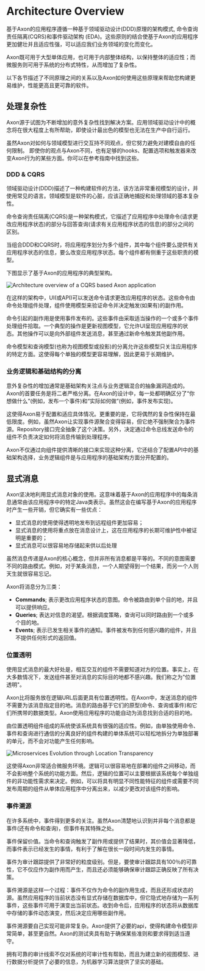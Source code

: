 # Architecture Overview

基于Axon的应用程序遵循一种基于领域驱动设计\(DDD\)原理的架构模式, 命令查询责任隔离(CQRS)和事件驱动架构 \(EDA\)。这些原则的结合使基于Axon的应用程序更加健壮并且适应性强，可以适应我们业务领域的变化而变化。

Axon既可用于大型单体应用，也可用于内部整体结构，以保持整体的适应性；而微服务则可用于系统的分布式特性，从而增加了复杂性。

以下各节描述了不同原理之间的关系以及Axon如何使用这些原理来帮助您构建更易维护，性能更高且更可靠的软件。
## 处理复杂性

Axon源于试图为不断增加的意外复杂性找到解决方案。应用领域驱动设计中的概念将在很大程度上有所帮助，即使设计最出色的模型也无法在生产中自行运行。

虽然Axon对如何与领域模型进行交互持不同观点，但它努力避免对建模自由的任何限制。
即使你的观点与Axon不同，也有足够的hooks、配置选项和触发器来改变Axon行为的某些方面。你可以在参考指南中找到这些。
### DDD & CQRS

领域驱动设计\(DDD\)描述了一种构建软件的方法，该方法非常重视模型的设计，并使用常见的语言。领域模型是软件的心脏，应该正确地捕捉和处理领域的基本复杂性。

命令查询责任隔离\(CQRS\)是一种架构模式，它描述了应用程序中处理命令\(请求更改应用程序状态\)的部分与回答查询\(请求有关应用程序状态的信息\)的部分之间的区别。

当组合DDD和CQRS时，将应用程序划分为多个组件，其中每个组件要么提供有关应用程序状态的信息，要么改变应用程序状态。每个组件都有侧重于这些职责的模型。

下图显示了基于Axon的应用程序的典型架构。

![Architecture overview of a CQRS based Axon application](../.gitbook/assets/architecture-overview.png)

在这样的架构中，UI\(或API\)可以发送命令请求更改应用程序的状态。这些命令由命令处理组件处理，组件使用模型来验证命令并决定触发\(如果有\)的副作用。

命令引起的副作用是使用事件发布的。这些事件由采取适当操作的一个或多个事件处理组件拾取。一个典型的操作是更新视图模型，它允许UI呈现应用程序的状态。其他操作可以是向外部组件发送消息，甚至通过新命令触发其他副作用。

命令模型和查询模型\(也称为视图模型或投影\)的分离允许这些模型只关注应用程序的特定方面。这使得每个单独的模型更容易理解，因此更易于长期维护。

### 业务逻辑和基础结构的分离

意外复杂性的增加通常是基础架构关注点与业务逻辑混合的抽象漏洞造成的。Axon的首要任务是将二者严格分离。在Axon的设计中，每一处都明确区分了“你想做什么”(例如，发布一个事件)和“实际如何做”(例如，事件发布实现)。

这使得Axon易于配置和适应具体情况。更重要的是，它将偶然的复杂性保持在最低限度。例如，虽然Axon让实现事件源聚合变得容易，但它绝不强制聚合为事件源。Repository接口完全抽象了这个决策。另外，决定通过命令总线发送命令的组件不负责决定如何将消息传输到处理程序。

Axon不仅通过向组件提供清晰的接口来实现这种分离，它还结合了配置API中的基础架构选择，业务逻辑组件是与应用程序的基础架构方面分开配置的。

## 显式消息

Axon坚决地利用显式消息对象的使用。这意味着基于Axon的应用程序中的每条消息通常由该应用程序中的特定Java类表示。虽然这会在编写基于Axon的应用程序时产生一些开销，但它确实有一些优点：

* 显式消息的使用使得透明地发布到远程组件更加容易；
* 显式消息的使用将重点放在消息设计上，这在应用程序的长期可维护性中被证明是重要的；
* 显式消息可以很容易地存储起来供以后处理

虽然消息传递是Axon的核心概念，但并非所有消息都是平等的。不同的意图需要不同的路由模式。例如，对于某条消息，一个人期望得到一个结果，而另一个人则天生就很容易忘记。

Axon将消息分为三类：

* **Commands**; 表示更改应用程序状态的意图。命令被路由到单个目的地，并且可以提供响应。
* **Queries**; 表达对信息的渴望。根据调度策略，查询可以同时路由到一个或多个目的地。
* **Events**; 表示已发生相关事件的通知。事件被发布到任何感兴趣的组件，并且不提供任何形式的返回值。

### 位置透明

使用显式消息的最大好处是，相互交互的组件不需要知道对方的位置。事实上，在大多数情况下，发送组件甚至对消息的实际目的地都不感兴趣。我们称之为"位置透明"。

Axon比将服务放在逻辑URL后面更具有位置透明性。在Axon中，发送消息的组件不需要为该消息指定目的地。消息的路由基于它们的原型(命令、查询或事件)和它们所携带的数据类型。Axon使用应用程序的功能自动为消息找到合适的目的地。

由位置透明组件组成的系统使该系统具有很强的适应性。例如，由单独使用命令、事件和查询进行通信的分离良好的组件构建的单体系统可以轻松地拆分为单独部署的单元，而不会对功能产生任何影响。

![Microservices Evolution through Location Transparency](../.gitbook/assets/location-transparency.png)

这使得Axon非常适合微服务环境。逻辑可以很容易地在部署的组件之间移动，而不会影响整个系统的功能方面。然后，逻辑的位置可以主要根据该系统每个单独组件的非功能性需求来决定。例如，可以将具有明显不同性能特征的组件或需要不同发布周期的组件从单体应用程序中分离出来，以减少更改对该组件的影响。

### 事件溯源

在许多系统中，事件得到更多的关注。虽然Axon清楚地认识到并非每个消息都是事件(还有命令和查询)，但事件有其特殊之处。

事件保留价值。当命令和查询触发了副作用或提供了结果时，其价值会显著降低，而事件表示已经发生的事情，有利于了解在很长一段时间内发生的事情。

事件为审计跟踪提供了非常好的粒度级别。但是，要使审计跟踪具有100％的可靠性，它不仅应作为副作用而产生，而且还必须能够确保审计跟踪正确反映了所有决策。

事件溯源是这样一个过程：事件不仅作为命令的副作用生成，而且还形成状态的源。虽然应用程序的当前状态没有显式存储在数据库中，但它隐式地存储为一系列事件，这些事件可用于演变出当前状态。收到命令后，应用程序的状态将从数据库中存储的事件动态演变，然后决定应用哪些副作用。

事件溯源要自己实现可能非常复杂。Axon提供了必要的api，使得构建命令模型非常简单，甚至更自然。Axon的测试夹具有助于确保某些准则和要求得到适当遵守。

拥有可靠的审计线索不仅对系统的可审计性有帮助，而且为建立新的视图模型、进行数据分析提供了必要的信息，为机器学习算法提供了坚实的基础。
